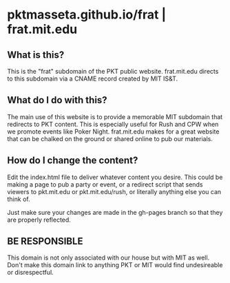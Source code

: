 # pktmasseta.github.io/frat | frat.mit.edu
## What is this?  
This is the "frat" subdomain of the PKT public website. frat.mit.edu directs to this subdomain via a CNAME record created by MIT IS&T.  

## What do I do with this?
The main use of this website is to provide a memorable MIT subdomain that redirects to PKT content.  This is especially useful for Rush and CPW when we promote events like Poker Night.  frat.mit.edu makes for a great website that can be chalked on the ground or shared online to pub our materials.

## How do I change the content?
Edit the index.html file to deliver whatever content you desire.  This could be making a page to pub a party or event, or a redirect script that sends viewers to pkt.mit.edu or pkt.mit.edu/rush, or literally anything else you can think of.

Just make sure your changes are made in the gh-pages branch so that they are properly reflected.

## BE RESPONSIBLE
This domain is not only associated with our house but with MIT as well. Don't make this domain link to anything PKT or MIT would find undesireable or disrespectful.
